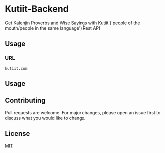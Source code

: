 # Kutiit-Backend

Get Kalenjin Proverbs and Wise Sayings with Kutiit ('people of the mouth/people in the same language') Rest API

## Usage

### URL
```bash
kutiit.com
```

## Usage


## Contributing
Pull requests are welcome. For major changes, please open an issue first to discuss what you would like to change.

## License
[MIT](https://github.com/l00pinfinity/Kutiit-Backend/blob/main/LICENSE)

